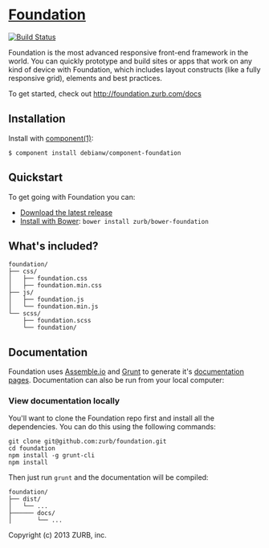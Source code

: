 # [Foundation](http://foundation.zurb.com)

[![Build Status](https://travis-ci.org/debianw/foundation.png?branch=master)](https://travis-ci.org/debianw/foundation)

Foundation is the most advanced responsive front-end framework in the world. You can quickly prototype and build sites or apps that work on any kind of device with Foundation, which includes layout constructs (like a fully responsive grid), elements and best practices.

To get started, check out <http://foundation.zurb.com/docs>

## Installation

  Install with [component(1)](http://component.io):

    $ component install debianw/component-foundation

## Quickstart

To get going with Foundation you can:

  * [Download the latest release](http://foundation5.zurb.com/cdn/releases/foundation-latest.zip)
  * [Install with Bower](http://bower.io): `bower install zurb/bower-foundation`

## What's included?

```
foundation/
├── css/
│   ├── foundation.css
│   ├── foundation.min.css
├── js/
│   ├── foundation.js
│   └── foundation.min.js
└── scss/
    ├── foundation.scss
    └── foundation/
```

## Documentation

Foundation uses [Assemble.io](http://assemble.io) and [Grunt](http://gruntjs.com/) to generate it's [documentation pages](http://foundation.zurb.com/docs). Documentation can also be run from your local computer:

### View documentation locally

You'll want to clone the Foundation repo first and install all the dependencies. You can do this using the following commands:

```
git clone git@github.com:zurb/foundation.git
cd foundation
npm install -g grunt-cli
npm install
```

Then just run `grunt` and the documentation will be compiled:

```
foundation/
├── dist/
│   └── ...
├────── docs/
│       └── ...
```

Copyright (c) 2013 ZURB, inc.
